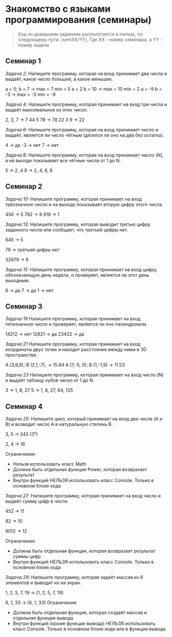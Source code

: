 # Знакомство с языками программирования (семинары)

>Код по домашним заданиям распологается в папках, по следующему пути: /semXX/YY/, 
Где XX - номер семинара, а YY - номер задачи

## Семинар 1

_Задача 2_: Напишите программу, которая на вход принимает два числа и выдаёт, какое число большее, а какое меньшее.

a = 5; b = 7 -> max = 7 min = 5
a = 2 b = 10 -> max = 10 min = 2
a = -9 b = -3 -> max = -3 min = -9

_Задача 4_: Напишите программу, которая принимает на вход три числа и выдаёт максимальное из этих чисел.

2, 3, 7 -> 7
44 5 78 -> 78
22 3 9 -> 22

_Задача 6_: Напишите программу, которая на вход принимает число и выдаёт, является ли число чётным (делится ли оно на два без остатка).

4 -> да
-3 -> нет
7 -> нет

_Задача 8_: Напишите программу, которая на вход принимает число (N), а на выходе показывает все чётные числа от 1 до N.

5 -> 2, 4
8 -> 2, 4, 6, 8

## Семинар 2
_Задача 10:_ Напишите программу, которая принимает на вход трёхзначное число и на выходе показывает вторую цифру этого числа.

456 -> 5
782 -> 8
918 -> 1

_Задача 13:_ Напишите программу, которая выводит третью цифру заданного числа или сообщает, что третьей цифры нет.

645 -> 5

78 -> третьей цифры нет

32679 -> 6

_Задача 15:_ Напишите программу, которая принимает на вход цифру, обозначающую день недели, и проверяет, является ли этот день выходным.

6 -> да
7 -> да
1 -> нет

## Семинар 3
_Задача 19_
Напишите программу, которая принимает на вход пятизначное число и проверяет, является ли оно палиндромом.

14212 -> нет
12821 -> да
23432 -> да

_Задача 21_
Напишите программу, которая принимает на вход координаты двух точек и находит расстояние между ними в 3D пространстве.

A (3,6,8); B (2,1,-7), -> 15.84
A (7,-5, 0); B (1,-1,9) -> 11.53

_Задача 23_
Напишите программу, которая принимает на вход число (N) и выдаёт таблицу кубов чисел от 1 до N.

3 -> 1, 8, 27
5 -> 1, 8, 27, 64, 125


## Семинар 4

_Задача 25_: Напишите цикл, который принимает на вход два числа (A и B) и возводит число A в натуральную степень B.

3, 5 -> 243 (3⁵)

2, 4 -> 16

Ограничения:
- Нельзя использовать класс Math
- Должна быть отдельная функция Power, которая возвразает результат
- Внутри функций НЕЛЬЗЯ использовать класс Console. Только в основном блоке кода

_Задача 27_: Напишите программу, которая принимает на вход число и выдаёт сумму цифр в числе.

452 -> 11

82 -> 10

9012 -> 12

Ограничения:
- Должна быть отдельная функция, которая возвразает результат суммы цифр
- Внутри функций НЕЛЬЗЯ использовать класс Console. Только в основном блоке кода

_Задача 29_: Напишите программу, которая задаёт массив из 8 элементов и выводит их на экран.

1, 2, 5, 7, 19 -> [1, 2, 5, 7, 19]

6, 1, 33 -> [6, 1, 33]
Ограничения:
- Должна быть отдельная функция, которая создаёт массив и отдельная функция вывода
- Внутри функций (кроме функции вывода) НЕЛЬЗЯ использовать класс Console. Только в основном блоке кода или в функции вывода